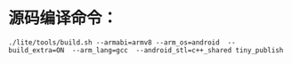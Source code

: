 # 源码编译命令：
```shell
./lite/tools/build.sh --armabi=armv8 --arm_os=android  --build_extra=ON  --arm_lang=gcc  --android_stl=c++_shared tiny_publish
```
